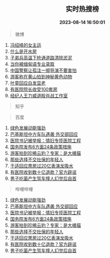 <div align="center"><h2>实时热搜榜</h2><h4>2023-08-14 16:50:01</h4></div>

> 微博  

1. [冯绍峰的女主运](https://s.weibo.com/weibo?q=%23%E5%86%AF%E7%BB%8D%E5%B3%B0%E7%9A%84%E5%A5%B3%E4%B8%BB%E8%BF%90%23&t=31&band_rank=1&Refer=top)<br />
2. [什么是开水房](https://s.weibo.com/weibo?q=%23%E4%BB%80%E4%B9%88%E6%98%AF%E5%BC%80%E6%B0%B4%E6%88%BF%23&t=31&band_rank=2&Refer=top)<br />
3. [子弟兵高温下抢通道路清除淤泥](https://s.weibo.com/weibo?q=%23%E5%AD%90%E5%BC%9F%E5%85%B5%E9%AB%98%E6%B8%A9%E4%B8%8B%E6%8A%A2%E9%80%9A%E9%81%93%E8%B7%AF%E6%B8%85%E9%99%A4%E6%B7%A4%E6%B3%A5%23&t=31&band_rank=3&Refer=top)<br />
4. [当你被缅甸语专业录取](https://s.weibo.com/weibo?q=%E5%BD%93%E4%BD%A0%E8%A2%AB%E7%BC%85%E7%94%B8%E8%AF%AD%E4%B8%93%E4%B8%9A%E5%BD%95%E5%8F%96&t=31&band_rank=4&Refer=top)<br />
5. [中国警察让孤注一掷导演不要害怕](https://s.weibo.com/weibo?q=%23%E4%B8%AD%E5%9B%BD%E8%AD%A6%E5%AF%9F%E8%AE%A9%E5%AD%A4%E6%B3%A8%E4%B8%80%E6%8E%B7%E5%AF%BC%E6%BC%94%E4%B8%8D%E8%A6%81%E5%AE%B3%E6%80%95%23&t=31&band_rank=5&Refer=top)<br />
6. [游客称在黄山拍到神秘黄色动物](https://s.weibo.com/weibo?q=%23%E6%B8%B8%E5%AE%A2%E7%A7%B0%E5%9C%A8%E9%BB%84%E5%B1%B1%E6%8B%8D%E5%88%B0%E7%A5%9E%E7%A7%98%E9%BB%84%E8%89%B2%E5%8A%A8%E7%89%A9%23&t=31&band_rank=6&Refer=top)<br />
7. [叶童回应白发显老](https://s.weibo.com/weibo?q=%23%E5%8F%B6%E7%AB%A5%E5%9B%9E%E5%BA%94%E7%99%BD%E5%8F%91%E6%98%BE%E8%80%81%23&t=31&band_rank=7&Refer=top)<br />
8. [有医院院长收受100套房](https://s.weibo.com/weibo?q=%23%E6%9C%89%E5%8C%BB%E9%99%A2%E9%99%A2%E9%95%BF%E6%94%B6%E5%8F%97100%E5%A5%97%E6%88%BF%23&t=31&band_rank=8&Refer=top)<br />
9. [经纪人王力威退股肖战工作室](https://s.weibo.com/weibo?q=%23%E7%BB%8F%E7%BA%AA%E4%BA%BA%E7%8E%8B%E5%8A%9B%E5%A8%81%E9%80%80%E8%82%A1%E8%82%96%E6%88%98%E5%B7%A5%E4%BD%9C%E5%AE%A4%23&t=31&band_rank=9&Refer=top)<br />

> 知乎  


> 百度  

1. [绿色发展动能强劲](https://www.baidu.com/s?wd=%E7%BB%BF%E8%89%B2%E5%8F%91%E5%B1%95%E5%8A%A8%E8%83%BD%E5%BC%BA%E5%8A%B2&sa=fyb_news&rsv_dl=fyb_news)<br />
2. [巴基斯坦中方车队遇袭 外交部回应](https://www.baidu.com/s?wd=%E5%B7%B4%E5%9F%BA%E6%96%AF%E5%9D%A6%E4%B8%AD%E6%96%B9%E8%BD%A6%E9%98%9F%E9%81%87%E8%A2%AD+%E5%A4%96%E4%BA%A4%E9%83%A8%E5%9B%9E%E5%BA%94&sa=fyb_news&rsv_dl=fyb_news)<br />
3. [医院书记被举报：情妇专揽医院工程](https://www.baidu.com/s?wd=%E5%8C%BB%E9%99%A2%E4%B9%A6%E8%AE%B0%E8%A2%AB%E4%B8%BE%E6%8A%A5%EF%BC%9A%E6%83%85%E5%A6%87%E4%B8%93%E6%8F%BD%E5%8C%BB%E9%99%A2%E5%B7%A5%E7%A8%8B&sa=fyb_news&rsv_dl=fyb_news)<br />
4. [国务院发布6方面24条政策措施](https://www.baidu.com/s?wd=%E5%9B%BD%E5%8A%A1%E9%99%A2%E5%8F%91%E5%B8%836%E6%96%B9%E9%9D%A224%E6%9D%A1%E6%94%BF%E7%AD%96%E6%8E%AA%E6%96%BD&sa=fyb_news&rsv_dl=fyb_news)<br />
5. [游客拍到珍稀云豹？专家：是大橘猫](https://www.baidu.com/s?wd=%E6%B8%B8%E5%AE%A2%E6%8B%8D%E5%88%B0%E7%8F%8D%E7%A8%80%E4%BA%91%E8%B1%B9%EF%BC%9F%E4%B8%93%E5%AE%B6%EF%BC%9A%E6%98%AF%E5%A4%A7%E6%A9%98%E7%8C%AB&sa=fyb_news&rsv_dl=fyb_news)<br />
6. [那些选择不交社保的年轻人](https://www.baidu.com/s?wd=%E9%82%A3%E4%BA%9B%E9%80%89%E6%8B%A9%E4%B8%8D%E4%BA%A4%E7%A4%BE%E4%BF%9D%E7%9A%84%E5%B9%B4%E8%BD%BB%E4%BA%BA&sa=fyb_news&rsv_dl=fyb_news)<br />
7. [于适回应票房过20亿表演龙吸水](https://www.baidu.com/s?wd=%E4%BA%8E%E9%80%82%E5%9B%9E%E5%BA%94%E7%A5%A8%E6%88%BF%E8%BF%8720%E4%BA%BF%E8%A1%A8%E6%BC%94%E9%BE%99%E5%90%B8%E6%B0%B4&sa=fyb_news&rsv_dl=fyb_news)<br />
8. [有医院收到数十亿退款？官方辟谣](https://www.baidu.com/s?wd=%E6%9C%89%E5%8C%BB%E9%99%A2%E6%94%B6%E5%88%B0%E6%95%B0%E5%8D%81%E4%BA%BF%E9%80%80%E6%AC%BE%EF%BC%9F%E5%AE%98%E6%96%B9%E8%BE%9F%E8%B0%A3&sa=fyb_news&rsv_dl=fyb_news)<br />
9. [男子吃菌产生驾车撞人幻觉后自首](https://www.baidu.com/s?wd=%E7%94%B7%E5%AD%90%E5%90%83%E8%8F%8C%E4%BA%A7%E7%94%9F%E9%A9%BE%E8%BD%A6%E6%92%9E%E4%BA%BA%E5%B9%BB%E8%A7%89%E5%90%8E%E8%87%AA%E9%A6%96&sa=fyb_news&rsv_dl=fyb_news)<br />

> 哔哩哔哩  

1. [绿色发展动能强劲](https://www.baidu.com/s?wd=%E7%BB%BF%E8%89%B2%E5%8F%91%E5%B1%95%E5%8A%A8%E8%83%BD%E5%BC%BA%E5%8A%B2&sa=fyb_news&rsv_dl=fyb_news)<br />
2. [巴基斯坦中方车队遇袭 外交部回应](https://www.baidu.com/s?wd=%E5%B7%B4%E5%9F%BA%E6%96%AF%E5%9D%A6%E4%B8%AD%E6%96%B9%E8%BD%A6%E9%98%9F%E9%81%87%E8%A2%AD+%E5%A4%96%E4%BA%A4%E9%83%A8%E5%9B%9E%E5%BA%94&sa=fyb_news&rsv_dl=fyb_news)<br />
3. [医院书记被举报：情妇专揽医院工程](https://www.baidu.com/s?wd=%E5%8C%BB%E9%99%A2%E4%B9%A6%E8%AE%B0%E8%A2%AB%E4%B8%BE%E6%8A%A5%EF%BC%9A%E6%83%85%E5%A6%87%E4%B8%93%E6%8F%BD%E5%8C%BB%E9%99%A2%E5%B7%A5%E7%A8%8B&sa=fyb_news&rsv_dl=fyb_news)<br />
4. [国务院发布6方面24条政策措施](https://www.baidu.com/s?wd=%E5%9B%BD%E5%8A%A1%E9%99%A2%E5%8F%91%E5%B8%836%E6%96%B9%E9%9D%A224%E6%9D%A1%E6%94%BF%E7%AD%96%E6%8E%AA%E6%96%BD&sa=fyb_news&rsv_dl=fyb_news)<br />
5. [游客拍到珍稀云豹？专家：是大橘猫](https://www.baidu.com/s?wd=%E6%B8%B8%E5%AE%A2%E6%8B%8D%E5%88%B0%E7%8F%8D%E7%A8%80%E4%BA%91%E8%B1%B9%EF%BC%9F%E4%B8%93%E5%AE%B6%EF%BC%9A%E6%98%AF%E5%A4%A7%E6%A9%98%E7%8C%AB&sa=fyb_news&rsv_dl=fyb_news)<br />
6. [那些选择不交社保的年轻人](https://www.baidu.com/s?wd=%E9%82%A3%E4%BA%9B%E9%80%89%E6%8B%A9%E4%B8%8D%E4%BA%A4%E7%A4%BE%E4%BF%9D%E7%9A%84%E5%B9%B4%E8%BD%BB%E4%BA%BA&sa=fyb_news&rsv_dl=fyb_news)<br />
7. [于适回应票房过20亿表演龙吸水](https://www.baidu.com/s?wd=%E4%BA%8E%E9%80%82%E5%9B%9E%E5%BA%94%E7%A5%A8%E6%88%BF%E8%BF%8720%E4%BA%BF%E8%A1%A8%E6%BC%94%E9%BE%99%E5%90%B8%E6%B0%B4&sa=fyb_news&rsv_dl=fyb_news)<br />
8. [有医院收到数十亿退款？官方辟谣](https://www.baidu.com/s?wd=%E6%9C%89%E5%8C%BB%E9%99%A2%E6%94%B6%E5%88%B0%E6%95%B0%E5%8D%81%E4%BA%BF%E9%80%80%E6%AC%BE%EF%BC%9F%E5%AE%98%E6%96%B9%E8%BE%9F%E8%B0%A3&sa=fyb_news&rsv_dl=fyb_news)<br />
9. [男子吃菌产生驾车撞人幻觉后自首](https://www.baidu.com/s?wd=%E7%94%B7%E5%AD%90%E5%90%83%E8%8F%8C%E4%BA%A7%E7%94%9F%E9%A9%BE%E8%BD%A6%E6%92%9E%E4%BA%BA%E5%B9%BB%E8%A7%89%E5%90%8E%E8%87%AA%E9%A6%96&sa=fyb_news&rsv_dl=fyb_news)<br />

